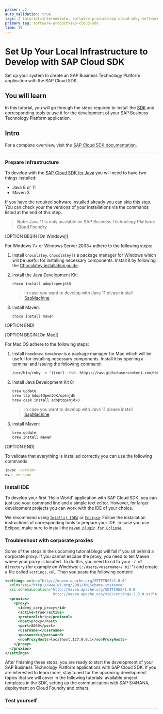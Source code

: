 ```yaml
---
parser: v2
auto_validation: true
tags: [ tutorial>intermediate, software-product>sap-cloud-sdk, software-product>sap-s-4hana, software-product>sap-business-technology-platform, topic>cloud, programming-tool>java ]
primary_tag: software-product>sap-cloud-sdk
time: 10
---
```


# Set Up Your Local Infrastructure to Develop with SAP Cloud SDK
<!-- description --> Set up your system to create an SAP Business Technology Platform application with the SAP Cloud SDK.

## You will learn  
In this tutorial, you will go through the steps required to install the [SDK](https://developers.sap.com/topics/cloud-sdk.html) and corresponding tools to use it for the development of your SAP Business Technology Platform application.

## Intro
For a complete overview, visit the [SAP Cloud SDK documentation](https://sap.github.io/cloud-sdk/).


---

### Prepare infrastructure


To develop with the [SAP Cloud SDK for Java](https://sap.github.io/cloud-sdk/docs/java/overview-cloud-sdk-for-java) you will need to have two things installed:

- Java 8 or 11
- Maven 3

If you have the required software installed already you can skip this step. You can check your the versions of your installations via the commands listed at the end of this step.

> Note: Java 11 is only available on SAP Business Technology Platform: Cloud Foundry

[OPTION BEGIN [On Windows]]

For Windows 7+ or Windows Server 2003+ adhere to the following steps:

1. Install `Chocolatey`. `Chocolatey` is a package manager for Windows which will be useful for installing necessary components. Install it by following the [Chocolatey installation guide](https://chocolatey.org/install).

2. Install the Java Development Kit:

    ```shell
    choco install adoptopenjdk8
    ```

    > In case you want to develop with Java 11 please install [SapMachine](https://sap.github.io/SapMachine/).

3. Install Maven:

    ```shell
    choco install maven
    ```

[OPTION END]


[OPTION BEGIN [On Mac]]

For Mac OS adhere to the following steps:

1. Install `Homebrew`. `Homebrew` is a package manager for Mac which will be useful for installing necessary components. Install it by opening a terminal and issuing the following command:

    ```bash
    /usr/bin/ruby -e "$(curl -fsSL https://raw.githubusercontent.com/Homebrew/install/master/install)"
    ```

2. Install Java Development Kit 8:

    ```bash
    brew update
    brew tap AdoptOpenJDK/openjdk
    brew cask install adoptopenjdk8
    ```

    > In case you want to develop with Java 11 please install [SapMachine](https://sap.github.io/SapMachine/).

3. Install Maven:

    ```bash
    brew update
    brew install maven
    ```

[OPTION END]


To validate that everything is installed correctly you can use the following commands:

```bash
javac -version
mvn -version
```


### Install IDE


To develop your first 'Hello World' application with SAP Cloud SDK, you can just use your command line and a simple text editor. However, for larger development projects you can work with the IDE of your choice.

We recommend using [`Intellij IDEA`](https://www.jetbrains.com/idea/#chooseYourEdition) or [`Eclipse`](https://www.eclipse.org/users/). Follow the installation instructions of corresponding tools to prepare your IDE. In case you use Eclipse, make sure to install the [`Maven plugin for Eclipse`](http://www.eclipse.org/m2e/).


### Troubleshoot with corporate proxies


Some of the steps in the upcoming tutorial blogs will fail if you sit behind a corporate proxy. If you cannot escape the proxy, you need to tell Maven where your proxy is located.
To do this, you need to cd to your `~/.m2 directory` (for example on Windows: `C:/Users/<username>/.m2"`") and create a file called `settings.xml`. Then you paste the following content:

```xml
<settings xmlns="http://maven.apache.org/SETTINGS/1.0.0"
  xmlns:xsi="http://www.w3.org/2001/XMLSchema-instance"
  xsi:schemaLocation="http://maven.apache.org/SETTINGS/1.0.0
                      http://maven.apache.org/xsd/settings-1.0.0.xsd">
  <proxies>
    <proxy>
      <id>my_corp_proxy</id>
      <active>true</active>
      <protocol>http</protocol>
      <host>proxy</host>
      <port>8080</port>
      <username></username>
      <password></password>
      <nonProxyHosts>localhost,127.0.0.1</nonProxyHosts>
    </proxy>
  </proxies>
</settings>
```

After finishing these steps, you are ready to start the development of your SAP Business Technology Platform applications with SAP Cloud SDK. If you are interested to learn more, stay tuned for the upcoming development topics that we will cover in the following tutorials: available project templates in the SDK, setting up the communication with SAP S/4HANA, deployment on Cloud Foundry and others.


### Test yourself


---
